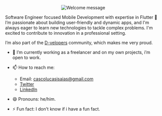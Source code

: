 <p align="center">
		<img alt="Welcome message" 
         src="https://readme-typing-svg.herokuapp.com?font=Cascadia+Code+PL&weight=500&size=30&pause=1000&center=true&vCenter=true&random=false&width=435&lines=Hey!+I'm+Lucas+%F0%9F%91%8B%F0%9F%8F%BB"
    />
</p>

Software Engineer focused Mobile Development with expertise in Flutter 💙 I’m passionate about building user-friendly and dynamic apps, and I'm always eager to learn new technologies to tackle complex problems. I'm excited to contribute to innovation in a professional setting.

I’m also part of the [D-velopers](https://www.d-velopers.com/) community, which makes me very proud.

- 🔭 I’m currently working as a freelancer and on my own projects, i’m open to work.
  
- 📫 How to reach me:
    - Email: cascolucasisaias@gmail.com
    - [Twitter](https://twitter.com/lucascodev)
    - [LinkedIn](https://www.linkedin.com/in/lucascodev/)
  
- 😄 Pronouns: he/him.
  
- ⚡ Fun fact: I don't know if i have a fun fact.

